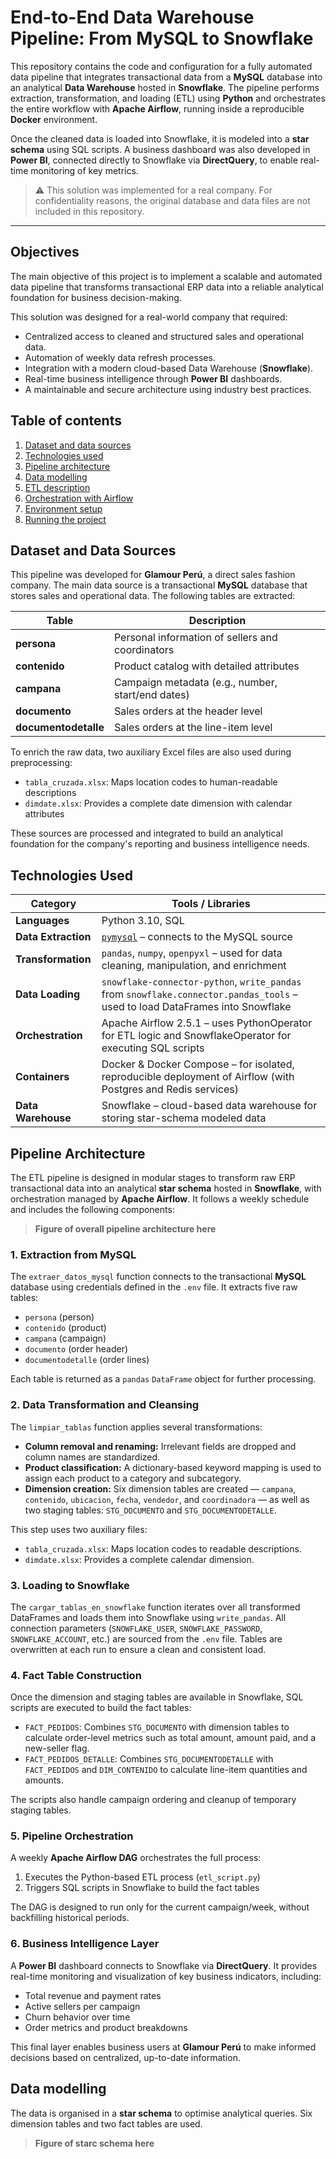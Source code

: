 # End-to-End Data Warehouse Pipeline: From MySQL to Snowflake

This repository contains the code and configuration for a fully automated data pipeline that integrates transactional data from a **MySQL** database into an analytical **Data Warehouse** hosted in **Snowflake**. The pipeline performs extraction, transformation, and loading (ETL) using **Python** and orchestrates the entire workflow with **Apache Airflow**, running inside a reproducible **Docker** environment.

Once the cleaned data is loaded into Snowflake, it is modeled into a **star schema** using SQL scripts. A business dashboard was also developed in **Power BI**, connected directly to Snowflake via **DirectQuery**, to enable real-time monitoring of key metrics.

> ⚠️ This solution was implemented for a real company. For confidentiality reasons, the original database and data files are not included in this repository.
  
---
## Objectives

The main objective of this project is to implement a scalable and automated data pipeline that transforms transactional ERP data into a reliable analytical foundation for business decision-making.

This solution was designed for a real-world company that required:

- Centralized access to cleaned and structured sales and operational data.
- Automation of weekly data refresh processes.
- Integration with a modern cloud-based Data Warehouse (**Snowflake**).
- Real-time business intelligence through **Power BI** dashboards.
- A maintainable and secure architecture using industry best practices.

## Table of contents

1. [Dataset and data sources](#dataset-and-data-sources)
2. [Technologies used](#technologies-used)
3. [Pipeline architecture](#pipeline-architecture)
4. [Data modelling](#data-modelling)
5. [ETL description](#etl-description)
6. [Orchestration with Airflow](#orchestration-with-airflow)
7. [Environment setup](#environment-setup)
8. [Running the project](#running-the-project)

## Dataset and Data Sources

This pipeline was developed for **Glamour Perú**, a direct sales fashion company. The main data source is a transactional **MySQL** database that stores sales and operational data. The following tables are extracted:

| Table                | Description                                             |
|----------------------|---------------------------------------------------------|
| **persona**          | Personal information of sellers and coordinators        |
| **contenido**        | Product catalog with detailed attributes                |
| **campana**          | Campaign metadata (e.g., number, start/end dates)       |
| **documento**        | Sales orders at the header level                        |
| **documentodetalle** | Sales orders at the line-item level                     |

To enrich the raw data, two auxiliary Excel files are also used during preprocessing:

- `tabla_cruzada.xlsx`: Maps location codes to human-readable descriptions  
- `dimdate.xlsx`: Provides a complete date dimension with calendar attributes

These sources are processed and integrated to build an analytical foundation for the company's reporting and business intelligence needs.

## Technologies Used

| Category           | Tools / Libraries                                                                 |
|--------------------|-----------------------------------------------------------------------------------|
| **Languages**      | Python 3.10, SQL                                                                  |
| **Data Extraction**| [`pymysql`](https://pypi.org/project/PyMySQL/) – connects to the MySQL source     |
| **Transformation** | `pandas`, `numpy`, `openpyxl` – used for data cleaning, manipulation, and enrichment |
| **Data Loading**   | `snowflake-connector-python`, `write_pandas` from `snowflake.connector.pandas_tools` – used to load DataFrames into Snowflake |
| **Orchestration**  | Apache Airflow 2.5.1 – uses PythonOperator for ETL logic and SnowflakeOperator for executing SQL scripts |
| **Containers**     | Docker & Docker Compose – for isolated, reproducible deployment of Airflow (with Postgres and Redis services) |
| **Data Warehouse** | Snowflake – cloud-based data warehouse for storing star-schema modeled data        |

## Pipeline Architecture

The ETL pipeline is designed in modular stages to transform raw ERP transactional data into an analytical **star schema** hosted in **Snowflake**, with orchestration managed by **Apache Airflow**. It follows a weekly schedule and includes the following components:

> **Figure of overall pipeline architecture here**

### 1. Extraction from MySQL

The `extraer_datos_mysql` function connects to the transactional **MySQL** database using credentials defined in the `.env` file. It extracts five raw tables:

- `persona` (person)
- `contenido` (product)
- `campana` (campaign)
- `documento` (order header)
- `documentodetalle` (order lines)

Each table is returned as a `pandas` `DataFrame` object for further processing.

### 2. Data Transformation and Cleansing

The `limpiar_tablas` function applies several transformations:

- **Column removal and renaming:** Irrelevant fields are dropped and column names are standardized.
- **Product classification:** A dictionary-based keyword mapping is used to assign each product to a category and subcategory.
- **Dimension creation:** Six dimension tables are created — `campana`, `contenido`, `ubicacion`, `fecha`, `vendedor`, and `coordinadora` — as well as two staging tables: `STG_DOCUMENTO` and `STG_DOCUMENTODETALLE`.

This step uses two auxiliary files:
- `tabla_cruzada.xlsx`: Maps location codes to readable descriptions.
- `dimdate.xlsx`: Provides a complete calendar dimension.

### 3. Loading to Snowflake

The `cargar_tablas_en_snowflake` function iterates over all transformed DataFrames and loads them into Snowflake using `write_pandas`. All connection parameters (`SNOWFLAKE_USER`, `SNOWFLAKE_PASSWORD`, `SNOWFLAKE_ACCOUNT`, etc.) are sourced from the `.env` file. Tables are overwritten at each run to ensure a clean and consistent load.

### 4. Fact Table Construction

Once the dimension and staging tables are available in Snowflake, SQL scripts are executed to build the fact tables:

- `FACT_PEDIDOS`: Combines `STG_DOCUMENTO` with dimension tables to calculate order-level metrics such as total amount, amount paid, and a new-seller flag.
- `FACT_PEDIDOS_DETALLE`: Combines `STG_DOCUMENTODETALLE` with `FACT_PEDIDOS` and `DIM_CONTENIDO` to calculate line-item quantities and amounts.

The scripts also handle campaign ordering and cleanup of temporary staging tables.

### 5. Pipeline Orchestration

A weekly **Apache Airflow DAG** orchestrates the full process:

1. Executes the Python-based ETL process (`etl_script.py`)
2. Triggers SQL scripts in Snowflake to build the fact tables

The DAG is designed to run only for the current campaign/week, without backfilling historical periods.

### 6. Business Intelligence Layer

A **Power BI** dashboard connects to Snowflake via **DirectQuery**. It provides real-time monitoring and visualization of key business indicators, including:

- Total revenue and payment rates
- Active sellers per campaign
- Churn behavior over time
- Order metrics and product breakdowns

This final layer enables business users at **Glamour Perú** to make informed decisions based on centralized, up-to-date information.

## Data modelling

The data is organised in a **star schema** to optimise analytical queries.  Six dimension tables and two fact tables are used.
> **Figure of starc schema here**

